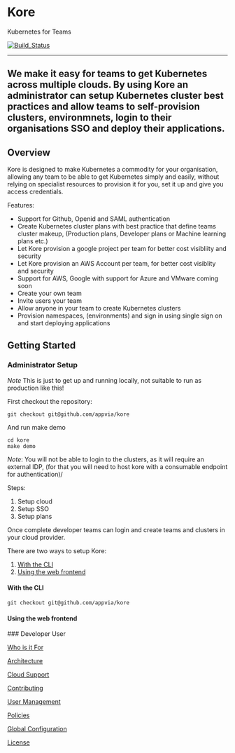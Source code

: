 # Kore
Kubernetes for Teams

[![Build_Status](https://circleci.com/gh/appvia/kore.svg?style=svg)](https://circleci.com/gh/appvia/kore)

---
We make it easy for teams to get Kubernetes across multiple clouds. By using Kore an administrator can setup Kubernetes cluster best practices and allow teams to self-provision clusters, environmnets, login to their organisations SSO and deploy their applications.
---

## Overview

Kore is designed to make Kubernetes a commodity for your organisation, allowing any team to be able to get Kubernetes simply and easily, without relying on specialist resources to provision it for you, set it up and give you access credentials.

Features:
- Support for Github, Openid and SAML authentication
- Create Kubernetes cluster plans with best practice that define teams cluster makeup, (Production plans, Developer plans or Machine learning plans etc.)
- Let Kore provision a google project per team for better cost visibliity and security
- Let Kore provision an AWS Account per team, for better cost visiblity and security
- Support for AWS, Google with support for Azure and VMware coming soon
- Create your own team
- Invite users your team
- Allow anyone in your team to create Kubernetes clusters
- Provision namespaces, (environments) and sign in using single sign on and start deploying applications


## Getting Started

### Administrator Setup

*Note* This is just to get up and running locally, not suitable to run as production like this!

First checkout the repository:

`git checkout git@github.com/appvia/kore`

And run make demo

```
cd kore
make demo
```

*Note*: You will not be able to login to the clusters, as it will require an external IDP, (for that you will need to host kore with a consumable endpoint for authentication)/


Steps:
1. Setup cloud
2. Setup SSO
3. Setup plans

Once complete developer teams can login and create teams and clusters in your cloud provider.


There are two ways to setup Kore:

1. [With the CLI]()
2. [Using the web frontend]()


#### With the CLI


`git checkout git@github.com/appvia/kore` 

#### Using the web frontend


### Developer User


[Who is it For]

[Architecture]

[Cloud Support]

[Contributing]

[User Management]

[Policies]

[Global Configuration]

[License]


[Overview]: #Overview
[Get Started]: doc/getting-started.md
[Who is it For]: doc/users.md
[Architecture]: doc/architecture.md
[Cloud Support]: doc/cloud.md
[Contributing]: contributing.md
[User Management]: doc/user-management.md
[Policies]: doc/policies.md
[Global Configuration]: doc/global-configuration.md
[License]: LICENSE
